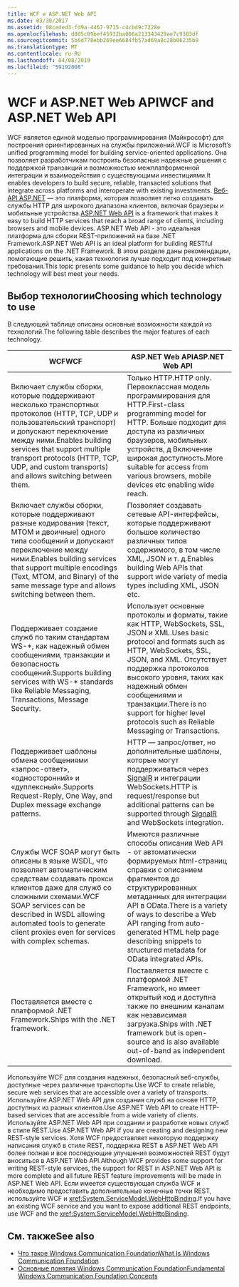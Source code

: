 ```yaml
---
title: WCF и ASP.NET Web API
ms.date: 03/30/2017
ms.assetid: 08ceded3-fd9a-4467-9715-c4cbd9c7228e
ms.openlocfilehash: d805c09bef45932ba006a213343429ae7c9303df
ms.sourcegitcommit: 5b6d778ebb269ee6684fb57ad69a8c28b06235b9
ms.translationtype: MT
ms.contentlocale: ru-RU
ms.lasthandoff: 04/08/2019
ms.locfileid: "59192008"
---
```

# <a name="wcf-and-aspnet-web-api"></a><span data-ttu-id="2d903-102">WCF и ASP.NET Web API</span><span class="sxs-lookup"><span data-stu-id="2d903-102">WCF and ASP.NET Web API</span></span>
<span data-ttu-id="2d903-103">WCF является единой моделью программирования (Майкрософт) для построения ориентированных на службы приложений.</span><span class="sxs-lookup"><span data-stu-id="2d903-103">WCF is Microsoft’s unified programming model for building service-oriented applications.</span></span> <span data-ttu-id="2d903-104">Она позволяет разработчикам построить безопасные надежные решения с поддержкой транзакций и возможностью межплатформенной интеграции и взаимодействия с существующими инвестициями.</span><span class="sxs-lookup"><span data-stu-id="2d903-104">It enables developers to build secure, reliable, transacted solutions that integrate across platforms and interoperate with existing investments.</span></span> <span data-ttu-id="2d903-105">[Веб-API ASP.NET](https://www.asp.net/web-api) — это платформа, которая позволяет легко создавать службы HTTP для широкого диапазона клиентов, включая браузеры и мобильные устройства.</span><span class="sxs-lookup"><span data-stu-id="2d903-105">[ASP.NET Web API](https://www.asp.net/web-api) is a framework that makes it easy to build HTTP services that reach a broad range of clients, including browsers and mobile devices.</span></span> <span data-ttu-id="2d903-106">ASP.NET Web API - это идеальная платформа для сборки REST-приложений на базе .NET Framework.</span><span class="sxs-lookup"><span data-stu-id="2d903-106">ASP.NET Web API is an ideal platform for building RESTful applications on the .NET Framework.</span></span> <span data-ttu-id="2d903-107">В этом разделе даны рекомендации, помогающие решить, какая технология лучше подходит под конкретные требования.</span><span class="sxs-lookup"><span data-stu-id="2d903-107">This topic presents some guidance to help you decide which technology will best meet your needs.</span></span>  
  
## <a name="choosing-which-technology-to-use"></a><span data-ttu-id="2d903-108">Выбор технологии</span><span class="sxs-lookup"><span data-stu-id="2d903-108">Choosing which technology to use</span></span>  
 <span data-ttu-id="2d903-109">В следующей таблице описаны основные возможности каждой из технологий.</span><span class="sxs-lookup"><span data-stu-id="2d903-109">The following table describes the major features of each technology.</span></span>  
  
|<span data-ttu-id="2d903-110">WCF</span><span class="sxs-lookup"><span data-stu-id="2d903-110">WCF</span></span>|<span data-ttu-id="2d903-111">ASP.NET Web API</span><span class="sxs-lookup"><span data-stu-id="2d903-111">ASP.NET Web API</span></span>|  
|---------|---------------------|  
|<span data-ttu-id="2d903-112">Включает службы сборки, которые поддерживают несколько транспортных протоколов (HTTP, TCP, UDP и пользовательский транспорт) и допускают переключение между ними.</span><span class="sxs-lookup"><span data-stu-id="2d903-112">Enables building services that support multiple transport protocols (HTTP, TCP, UDP, and custom transports) and allows switching between them.</span></span>|<span data-ttu-id="2d903-113">Только HTTP.</span><span class="sxs-lookup"><span data-stu-id="2d903-113">HTTP only.</span></span> <span data-ttu-id="2d903-114">Первоклассная модель программирования для HTTP.</span><span class="sxs-lookup"><span data-stu-id="2d903-114">First-class programming model for HTTP.</span></span> <span data-ttu-id="2d903-115">Больше подходит для доступа из различных браузеров, мобильных устройств, д Включение широкая доступность.</span><span class="sxs-lookup"><span data-stu-id="2d903-115">More suitable for access from various browsers, mobile devices etc enabling wide reach.</span></span>|  
|<span data-ttu-id="2d903-116">Включает службы сборки, которые поддерживают разные кодирования (текст, MTOM и двоичные) одного типа сообщений и допускают переключение между ними.</span><span class="sxs-lookup"><span data-stu-id="2d903-116">Enables building services that support multiple encodings (Text, MTOM, and Binary) of the same message type and allows switching between them.</span></span>|<span data-ttu-id="2d903-117">Позволяет создавать сетевые API-интерфейсы, которые поддерживают большое количество различных типов содержимого, в том числе XML, JSON и т. д.</span><span class="sxs-lookup"><span data-stu-id="2d903-117">Enables building Web APIs that support wide variety of media types including XML, JSON etc.</span></span>|  
|<span data-ttu-id="2d903-118">Поддерживает создание служб по таким стандартам WS-\*, как надежный обмен сообщениями, транзакции и безопасность сообщений.</span><span class="sxs-lookup"><span data-stu-id="2d903-118">Supports building services with WS-\* standards like Reliable Messaging, Transactions, Message Security.</span></span>|<span data-ttu-id="2d903-119">Использует основные протоколы и форматы, такие как HTTP, WebSockets, SSL, JSON и XML.</span><span class="sxs-lookup"><span data-stu-id="2d903-119">Uses basic protocol and formats such as HTTP, WebSockets, SSL, JSON, and XML.</span></span> <span data-ttu-id="2d903-120">Отсутствует поддержка протоколов высокого уровня, таких как надежный обмен сообщениями и транзакции.</span><span class="sxs-lookup"><span data-stu-id="2d903-120">There is no support for higher level protocols such as Reliable Messaging or Transactions.</span></span>|  
|<span data-ttu-id="2d903-121">Поддерживает шаблоны обмена сообщениями «запрос-ответ», «односторонний» и «дуплексный».</span><span class="sxs-lookup"><span data-stu-id="2d903-121">Supports Request-Reply, One Way, and Duplex message exchange patterns.</span></span>|<span data-ttu-id="2d903-122">HTTP — запрос/ответ, но дополнительные шаблоны, которые могут поддерживаться через [SignalR](https://github.com/SignalR/SignalR) и интеграции WebSockets.</span><span class="sxs-lookup"><span data-stu-id="2d903-122">HTTP is request/response but additional patterns can be supported through [SignalR](https://github.com/SignalR/SignalR) and WebSockets integration.</span></span>|  
|<span data-ttu-id="2d903-123">Службы WCF SOAP могут быть описаны в языке WSDL, что позволяет автоматическим средствам создавать прокси клиентов даже для служб со сложными схемами.</span><span class="sxs-lookup"><span data-stu-id="2d903-123">WCF SOAP services can be described in WSDL allowing automated tools to generate client proxies even for services with complex schemas.</span></span>|<span data-ttu-id="2d903-124">Имеются различные способы описания Web API - от автоматически формируемых html-страниц справки с описанием фрагментов до структурированных метаданных для интеграции API в OData.</span><span class="sxs-lookup"><span data-stu-id="2d903-124">There is a variety of ways to describe a Web API ranging from auto-generated HTML help page describing snippets to structured metadata for OData integrated APIs.</span></span>|  
|<span data-ttu-id="2d903-125">Поставляется вместе с платформой .NET Framework.</span><span class="sxs-lookup"><span data-stu-id="2d903-125">Ships with the .NET framework.</span></span>|<span data-ttu-id="2d903-126">Поставляется вместе с платформой .NET Framework, но имеет открытый код и доступна также по внешним каналам как независимая загрузка.</span><span class="sxs-lookup"><span data-stu-id="2d903-126">Ships with .NET framework but is open-source and is also available out-of-band as independent download.</span></span>|  
  
 <span data-ttu-id="2d903-127">Используйте WCF для создания надежных, безопасный веб-службы, доступные через различные транспорты.</span><span class="sxs-lookup"><span data-stu-id="2d903-127">Use WCF to create reliable, secure web services that are accessible over a variety of transports.</span></span> <span data-ttu-id="2d903-128">Используйте ASP.NET Web API для создания служб на основе HTTP, доступных из разных клиентов.</span><span class="sxs-lookup"><span data-stu-id="2d903-128">Use ASP.NET Web API to create HTTP-based services that are accessible from a wide variety of clients.</span></span> <span data-ttu-id="2d903-129">Используйте ASP.NET Web API при создании и разработке новых служб в стиле REST.</span><span class="sxs-lookup"><span data-stu-id="2d903-129">Use ASP.NET Web API if you are creating and designing new REST-style services.</span></span> <span data-ttu-id="2d903-130">Хотя WCF предоставляет некоторую поддержку написания служб в стиле REST, поддержка REST в ASP.NET Web API более полная и все последующие улучшения возможностей REST будут вноситься в ASP.NET Web API.</span><span class="sxs-lookup"><span data-stu-id="2d903-130">Although WCF provides some support for writing REST-style services, the support for REST in ASP.NET Web API is more complete and all future REST feature improvements will be made in ASP.NET Web API.</span></span> <span data-ttu-id="2d903-131">Если имеется существующая служба WCF и необходимо предоставить дополнительные конечные точки REST, используйте WCF и <xref:System.ServiceModel.WebHttpBinding>.</span><span class="sxs-lookup"><span data-stu-id="2d903-131">If you have an existing WCF service and you want to expose additional REST endpoints, use WCF and the <xref:System.ServiceModel.WebHttpBinding>.</span></span>  
  
## <a name="see-also"></a><span data-ttu-id="2d903-132">См. также</span><span class="sxs-lookup"><span data-stu-id="2d903-132">See also</span></span>

- [<span data-ttu-id="2d903-133">Что такое Windows Communication Foundation</span><span class="sxs-lookup"><span data-stu-id="2d903-133">What Is Windows Communication Foundation</span></span>](../../../docs/framework/wcf/whats-wcf.md)
- [<span data-ttu-id="2d903-134">Основные понятия Windows Communication Foundation</span><span class="sxs-lookup"><span data-stu-id="2d903-134">Fundamental Windows Communication Foundation Concepts</span></span>](../../../docs/framework/wcf/fundamental-concepts.md)
